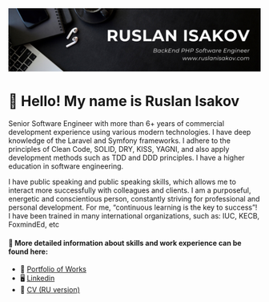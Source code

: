 <img src="./linkedin-banner.png">

# 👋 Hello! My name is Ruslan Isakov
Senior Software Engineer with more than 6+ years of commercial development experience using various modern technologies. I have deep knowledge of the Laravel and Symfony frameworks. I adhere to the principles of Clean Code, SOLID, DRY, KISS, YAGNI, and also apply development methods such as TDD and DDD principles. I have a higher education in software engineering. 

I have public speaking and public speaking skills, which allows me to interact more successfully with colleagues and clients. I am a purposeful, energetic and conscientious person, constantly striving for professional and personal development. For me, “continuous learning is the key to success”!<br>
I have been trained in many international organizations, such as: IUC, KECB, FoxmindEd, etc

#### 🔗 More detailed information about skills and work experience can be found here:
* 💼 <a href="https://ruslanisakov.com/projects" target="_blank">Portfolio of Works</a>
* 🖥 <a href="https://www.linkedin.com/in/ruslanisakovcom" target="_blank">Linkedin</a> 
* 📄 <a href="https://ruslanisakov.com/files/Ruslan_Isakov_CV_PHP_Laravel_Symfony_RU.pdf" target="_blank">CV (RU version)</a> 
